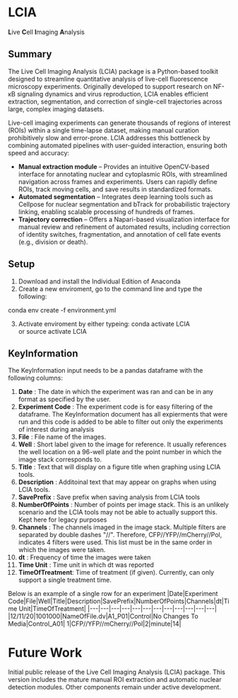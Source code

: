 # LCIA 
**L**ive **C**ell **I**maging **A**nalysis 

## Summary 
The Live Cell Imaging Analysis (LCIA) package is a Python-based toolkit designed to streamline quantitative analysis of live-cell fluorescence microscopy experiments. Originally developed to support research on NF-κB signaling dynamics and virus reproduction, LCIA enables efficient extraction, segmentation, and correction of single-cell trajectories across large, complex imaging datasets.

Live-cell imaging experiments can generate thousands of regions of interest (ROIs) within a single time-lapse dataset, making manual curation prohibitively slow and error-prone. LCIA addresses this bottleneck by combining automated pipelines with user-guided interaction, ensuring both speed and accuracy:

- **Manual extraction module** – Provides an intuitive OpenCV-based interface for annotating nuclear and cytoplasmic ROIs, with streamlined navigation across frames and experiments. Users can rapidly define ROIs, track moving cells, and save results in standardized formats.
- **Automated segmentation** – Integrates deep learning tools such as Cellpose for nuclear segmentation and bTrack for probabilistic trajectory linking, enabling scalable processing of hundreds of frames.
- **Trajectory correction** – Offers a Napari-based visualization interface for manual review and refinement of automated results, including correction of identity switches, fragmentation, and annotation of cell fate events (e.g., division or death).


## Setup 
1. Download and install the Individual Edition of Anaconda 
2. Create a new enviroment, go to the command line and type the following: 

conda env create -f environment.yml

3. Activate enviroment by either typeing: 
conda activate LCIA   
or 
source activate LCIA


## KeyInformation 
The KeyInformation input needs to be a pandas dataframe with the following columns: 
1. **Date** : The date in which the experiment was ran and can be in any format as specified by the user. 
2. **Experiment Code** : The experiment code is for easy filtering of the dataframe. The KeyInformation document has all expierments that were run and this code is added to be able to filter out only the experiments of interest during analysis 
3. **File** : File name of the images. 
4. **Well** : Short label given to the image for reference. It usually references the well location on a 96-well plate and the point number in which the image stack corresponds to. 
5. **Title** : Text that will display on a figure title when graphing using LCIA tools. 
6. **Description** : Additoinal text that may appear on graphs when using LCIA tools. 
7. **SavePrefix** : Save prefix when saving analysis from LCIA tools 
8. **NumberOfPoints** : Number of points per image stack. This is an unlikely scenario and the LCIA tools may not be able to actually support this. Kept here for legacy purposes 
9. **Channels** : The channels imaged in the image stack. Multiple filters are separated by double dashes "//". Therefore, CFP//YFP//mCherry//Pol, indicates 4 filters were used. This list must be in the same order in which the images were taken. 
10. **dt** : Frequency of time the images were taken 
11. **Time Unit** : Time unit in which dt was reported 
12. **TimeOfTreatment**: Time of treatment (if given). Currently, can only support a single treatment time. 

Below is an example of a single row for an experiment 
|Date|Experiment Code|File|Well|Title|Description|SavePrefix|NumberOfPoints|Channels|dt|Time Unit|TimeOfTreatment|
|---|---|---|---|---|---|---|---|---|---|---|---|
|12/11/20|1001000|NameOfFile.dv|A1_P01|Control|No Changes To Media|Control_A01| 1|CFP//YFP//mCherry//Pol|2|minute|14|

# Future Work 
Initial public release of the Live Cell Imaging Analysis (LCIA) package. 
This version includes the mature manual ROI extraction and automatic 
nuclear detection modules. Other components remain under active development.
